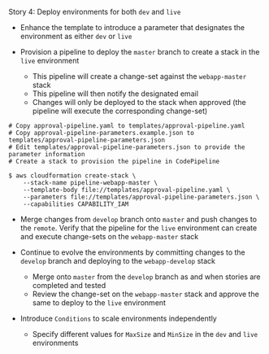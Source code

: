 
Story 4: Deploy environments for both `dev` and `live`

- Enhance the template to introduce a parameter that designates the environment as either `dev` or `live`  

- Provision a pipeline to deploy the `master` branch to create a stack in the `live` environment
    - This pipeline will create a change-set against the `webapp-master` stack 
    - This pipeline will then notify the designated email 
    - Changes will only be deployed to the stack when approved (the pipeline will execute the corresponding change-set)

```
# Copy approval-pipeline.yaml to templates/approval-pipeline.yaml
# Copy approval-pipeline-parameters.example.json to templates/approval-pipeline-parameters.json
# Edit templates/approval-pipeline-parameters.json to provide the parameter information
# Create a stack to provision the pipeline in CodePipeline

$ aws cloudformation create-stack \
    --stack-name pipeline-webapp-master \
    --template-body file://templates/approval-pipeline.yaml \
    --parameters file://templates/approval-pipeline-parameters.json \
    --capabilities CAPABILITY_IAM

```

- Merge changes from `develop` branch onto `master` and push changes to the `remote`. Verify that the pipeline for the `live` environment can create and execute change-sets on the `webapp-master` stack
- Continue to evolve the environments by committing changes to the `develop` branch and deploying to the `webapp-develop` stack
    - Merge onto `master` from the `develop` branch as and when stories are completed and tested
    - Review the change-set on the `webapp-master` stack and approve the same to deploy to the `live` environment
    
- Introduce `Conditions` to scale environments independently
    - Specify different values for `MaxSize` and `MinSize` in the `dev` and `live` environments
